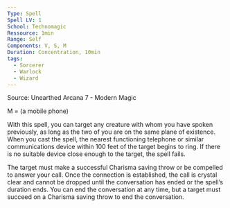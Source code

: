 ```yaml
---
Type: Spell
Spell LV: 1
School: Technomagic
Ressource: 1min
Range: Self
Components: V, S, M
Duration: Concentration, 10min
tags:
  - Sorcerer
  - Warlock
  - Wizard
---
```

Source: Unearthed Arcana 7 - Modern Magic

M = (a mobile phone)  

With this spell, you can target any creature with whom you have spoken previously, as long as the two of you are on the same plane of existence. When you cast the spell, the nearest functioning telephone or similar communications device within 100 feet of the target begins to ring. If there is no suitable device close enough to the target, the spell fails.

The target must make a successful Charisma saving throw or be compelled to answer your call. Once the connection is established, the call is crystal clear and cannot be dropped until the conversation has ended or the spell’s duration ends. You can end the conversation at any time, but a target must succeed on a Charisma saving throw to end the conversation.